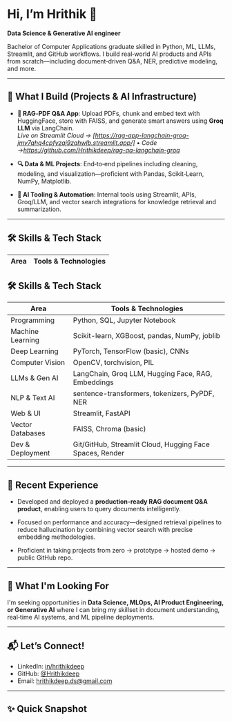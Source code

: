 # Hi, I’m Hrithik 👋  
**Data Science & Generative AI engineer**

Bachelor of Computer Applications graduate skilled in Python, ML, LLMs, Streamlit, and GitHub workflows. I build real‑world AI products and APIs from scratch—including document‑driven Q&A, NER, predictive modeling, and more.

---

## 🔧 What I Build (Projects & AI Infrastructure)

- **📄 RAG‑PDF Q&A App**: Upload PDFs, chunk and embed text with HuggingFace, store with FAISS, and generate smart answers using **Groq LLM** via LangChain.  
  *Live on Streamlit Cloud → [https://rag-app-langchain-groq-jmv7qhq4cpfyzaj9zahwlb.streamlit.app/]* •
   *Code →https://github.com/Hrithikdeep/rag-qa-langchain-groq*

- **🔍 Data & ML Projects**: End‑to‑end pipelines including cleaning, modeling, and visualization—proficient with Pandas, Scikit‑Learn, NumPy, Matplotlib.

- **🤖 AI Tooling & Automation**: Internal tools using Streamlit, APIs, Groq/LLM, and vector search integrations for knowledge retrieval and summarization.

---

## 🛠 Skills & Tech Stack

| Area | Tools & Technologies |
|------|----------------------|
## 🛠 Skills & Tech Stack

| Area              | Tools & Technologies |
|-------------------|----------------------|
| Programming       | Python, SQL, Jupyter Notebook |
| Machine Learning  | Scikit-learn, XGBoost, pandas, NumPy, joblib |
| Deep Learning     | PyTorch, TensorFlow (basic), CNNs |
| Computer Vision   | OpenCV, torchvision, PIL |
| LLMs & Gen AI     | LangChain, Groq LLM, Hugging Face, RAG, Embeddings |
| NLP & Text AI     | sentence-transformers, tokenizers, PyPDF, NER |
| Web & UI          | Streamlit, FastAPI |
| Vector Databases  | FAISS, Chroma (basic) |
| Dev & Deployment  | Git/GitHub, Streamlit Cloud, Hugging Face Spaces, Render |

---

## 🚀 Recent Experience

- Developed and deployed a **production-ready RAG document Q&A product**, enabling users to query documents intelligently.

- Focused on performance and accuracy—designed retrieval pipelines to reduce hallucination by combining vector search with precise embedding methodologies.

- Proficient in taking projects from zero → prototype → hosted demo → public GitHub repo.

---

## 🎯 What I'm Looking For

I'm seeking opportunities in **Data Science, MLOps, AI Product Engineering, or Generative AI** where I can bring my skillset in document understanding, real‑time AI systems, and ML pipeline deployments.

---

## 📬 Let’s Connect!

- LinkedIn: [in/hrithikdeep](https://in.linkedin.com/in/hrithikdeep)  
- GitHub: [@Hrithikdeep](https://github.com/Hrithikdeep)  
- Email: hrithikdeep.ds@gmail.com

---

## ✨ Quick Snapshot




